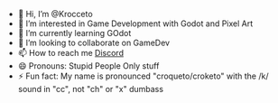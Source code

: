 - 👋 Hi, I’m @Krocceto
- 👀 I’m interested in Game Development with Godot and Pixel Art
- 🌱 I’m currently learning GOdot
- 💞️ I’m looking to collaborate on GameDev
- 📫 How to reach me [Discord](https://discord.gg/gGqRjU4N7h)
- 😄 Pronouns: Stupid People Only stuff
- ⚡ Fun fact: My name is pronounced "croqueto/croketo" with the /k/ sound in "cc", not "ch" or "x" dumbass

<!---
Krocceto/Krocceto is a ✨ special ✨ repository because its `README.md` (this file) appears on your GitHub profile.
You can click the Preview link to take a look at your changes.
--->
